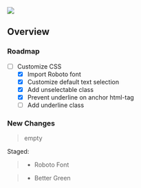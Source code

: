 <img src="https://img.shields.io/badge/License-MIT-orange">

<br>

## Overview

### Roadmap
- [ ] Customize CSS
    - [x] Import Roboto font
    - [x] Customize default text selection
    - [x] Add unselectable class
    - [x] Prevent underline on anchor html-tag
    - [ ] Add underline class

### New Changes
> empty

Staged:
> + Roboto Font

> + Better Green

